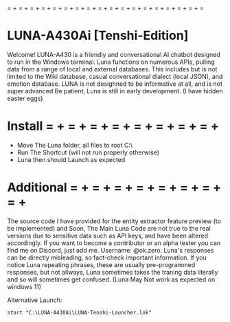 = + = + = + = + = + = + = + = + = + = + = + = + = + = + = + = + = + =
# LUNA-A430Ai [Tenshi-Edition]

Welcome! LUNA-A430 is a friendly and conversational AI chatbot designed to run in the Windows terminal. Luna functions on numerous APIs, pulling data from a range of local and external databases. This includes but is not limited to the Wiki database, casual conversational dialect (local JSON), and emotion database. 
LUNA is not desighned to be informative at all, and is not super advanced Be patient, Luna is still in early development. (I have hidden easter eggs)

# Install = + = + = + = + = + = + = + = + 
- Move The Luna folder, all files to root C:\
- Run The Shortcut (will not run properly otherwise)
- Luna then should Launch as expected

# Additional = + = + = + = + = + = + = + = + 
The source code I have provided for the entity extractor feature preview (to be implemented) and Soon, The Main Luna Code are not true to the real versions due to sensitive data such as API keys, and have been altered accordingly. If you want to become a contributor or an alpha tester you can find me on Discord, just add me. Username: @ok.zero. Luna's responses can be directly misleading, so fact-check important information. If you notice Luna repeating phrases, these are usually pre-programmed responses, but not allways, Luna sometimes takes the traning data literally and so will sometimes get confused. (Luna May Not work as expected on windows 11)

Alternative Launch:

```start "C:\LUNA-A430Ai\LUNA-Tenshi-Launcher.lnk" ```
